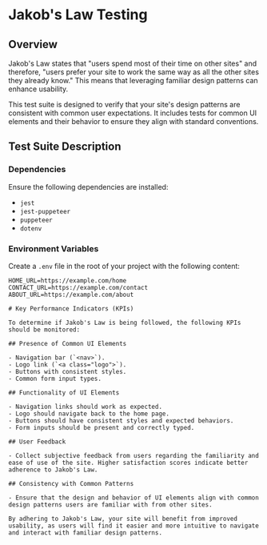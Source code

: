 # Jakob's Law Testing

## Overview

Jakob's Law states that "users spend most of their time on other sites" and therefore, "users prefer your site to work the same way as all the other sites they already know." This means that leveraging familiar design patterns can enhance usability. 

This test suite is designed to verify that your site's design patterns are consistent with common user expectations. It includes tests for common UI elements and their behavior to ensure they align with standard conventions.

## Test Suite Description

### Dependencies

Ensure the following dependencies are installed:

- `jest`
- `jest-puppeteer`
- `puppeteer`
- `dotenv`

### Environment Variables

Create a `.env` file in the root of your project with the following content:

```plaintext
HOME_URL=https://example.com/home
CONTACT_URL=https://example.com/contact
ABOUT_URL=https://example.com/about

# Key Performance Indicators (KPIs)

To determine if Jakob's Law is being followed, the following KPIs should be monitored:

## Presence of Common UI Elements

- Navigation bar (`<nav>`).
- Logo link (`<a class="logo">`).
- Buttons with consistent styles.
- Common form input types.

## Functionality of UI Elements

- Navigation links should work as expected.
- Logo should navigate back to the home page.
- Buttons should have consistent styles and expected behaviors.
- Form inputs should be present and correctly typed.

## User Feedback

- Collect subjective feedback from users regarding the familiarity and ease of use of the site. Higher satisfaction scores indicate better adherence to Jakob's Law.

## Consistency with Common Patterns

- Ensure that the design and behavior of UI elements align with common design patterns users are familiar with from other sites.

By adhering to Jakob's Law, your site will benefit from improved usability, as users will find it easier and more intuitive to navigate and interact with familiar design patterns.
